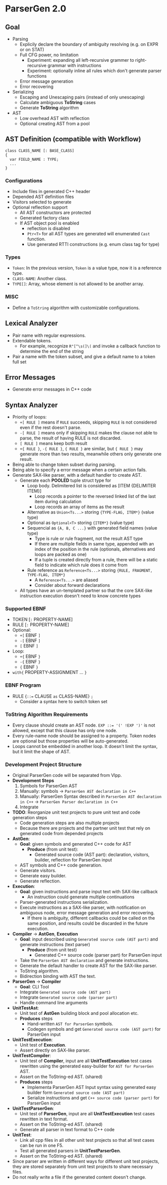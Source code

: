 # ParserGen 2.0

## Goal

* Parsing
  * Explicily declare the boundary of ambiguity resolving (e.g. on EXPR or on STAT)
  * Full CFG power, no limitation
    * Experiment: expanding all left-recursive grammer to right-recursive grammar with instructions
    * Experiment: optionally inline all rules which don't generate parser functions
  * Error message generation
  * Error recovering
* Serializing
  * Escaping and Unescaping pairs (instead of only unescaping)
  * Calculate ambiguous **ToString** cases
  * Generate **ToString** algorithm
* AST
  * Low overhead AST with reflection
  * Optional creating AST from a pool

## AST Definition (compatible with Workflow)

```
class CLASS_NAME [: BASE_CLASS]
{
  var FIELD_NAME : TYPE;
  ...
}
```

### Configurations

* Include files in generated C++ header
* Depended AST definition files
* Visitors selected to generate
* Optional reflection support
  * All AST constructors are protected
  * Generated factory class
  * If AST object pool is enabled
    * reflection is disabled
    * `Ptr<T>` for all AST types are generated will enumerated `Cast` function.
    * Use generated RTTI constructions (e.g. enum class tag for type)

### Types

* `Token`: In the previous version, `Token` is a value type, now it is a reference type.
* `CLASS-NAME`: Another class.
* `TYPE[]`: Array, whose element is not allowed to be another array.

### MISC

* Define a `ToString` algorithm with customizable configurations.

## Lexical Analyzer

* Pair name with regular expressions.
* Extendable tokens.
  * For example, recognize `R"[^\s(]\(` and invoke a callback function to determine the end of the string
* Pair a name with the token subset, and give a default name to a token full set

## Error Messages

* Generate error messages in C++ code

## Syntax Analyzer

* Priority of loops:
  * `+[ RULE ]` means if `RULE` succeeds, skipping `RULE` is not considered even if the rest doesn't parse.
  * `-[ RULE ]` means only if skipping `RULE` makes the clause not able to parse, the result of having RULE is not discarded.
  * `[ RULE ]` means keep both result
  * `+{ RULE }`, `-{ RULE }`, `{ RULE }` are similar, but `{ RULE }` may generate more than two results, meanwhile others only generate one result.
* Being able to change token subset during parsing.
* Being able to specify a error message when a certain action fails.
* Generate SAX-like parser, with a default handler to create AST.
  * Generate each **POOLED** tuple struct type for
    * Loop body. Delimitered list is considered as [ITEM {DELIMITER ITEM}]
      * Loop records a pointer to the reversed linked list of the last item during calculation
      * Loop records an array of items as the result
    * Alternative as `Union<Ts...>` storing `{TYPE-FLAG, ITEM*}` (value type)
    * Optional as `Optional<T>` storing `{ITEM*}` (value type)
    * Sequencial as `{A, B, C ...}` with generated field names (value type)
      * Type is rule or rule fragment, not the result AST type
      * If there are multiple fields in same type, appended with an index of the position in the rule (optionals, alternatives and loops are packed as one)
      * If a tuple is created directly from a rule, there will be a static field to indicate which rule does it come from
    * Rule reference as `Reference<Ts...>` storing `{RULE, FRAGMENT, TYPE-FLAG, ITEM*}`
      * A `Reference<Ts...>` are aliased
      * Consider about forward declarations
  * All types have an un-templated partner so that the core SAX-like instruction execution doesn't need to know concrete types

### Supported EBNF

* TOKEN [`:` PROPERTY-NAME]
* RULE [`:` PROPERTY-NAME]
* Optional:
  * `+[` EBNF `]`
  * `-[` EBNF `]`
  * `[` EBNF `]`
* Loop:
  * `+{` EBNF `}`
  * `-{` EBNF `}`
  * `{` EBNF `}`
* `with{` PROPERTY-ASSIGNMENT ... `}`

### EBNF Program

* RULE {`::=` CLAUSE `as` CLASS-NAME} `;`
  * Consider a syntax here to switch token set

### ToString Algorithm Requirements

* Every clause should create an AST node. `EXP ::= '(' !EXP ')'` is not allowed, except that this clause has only one node.
* Every rule-name node should be assigned to a property. Token nodes are optional but those properties will be auto-generated.
* Loops cannot be embedded in another loop. It doesn't limit the syntax, but it limit the shape of AST.

### Development Project Structure

* Original ParserGen code will be separated from Vlpp.
* **Development Steps**
  1. Symbols for ParserGen AST
  2. Manually: symbols -> `ParserGen AST declaration in C++`
  3. Manually: ParserGen Syntax described in `ParserGen AST declaration in C++` -> `ParserGen Parser declaration in C++`
  4. Integrate
* **TODO**: Reorganize unit test projects to pure unit test and code generation steps
  * Code generation steps are also multiple projects
  * Because there are projects and the partner unit test that rely on generated code from depended projects
* **AstGen**:
  * **Goal**: given symbols and generated C++ code for AST
    * **Produce** (from unit test):
      * Generated source code (AST part): declaration, visitors, builder, reflection for ParserGen input
  * AST symbols and C++ code generation.
  * Generate visitors.
  * Generate easy builder.
  * Generate reflection.
* **Execution**:
  * **Goal**: given instructions and parse input text with SAX-like callback
    * An instruction could generate multiple continuations
  * Parser-generated instructions serialization.
  * Execute instructions as a SAX-like parser, with notification on ambiguous node, error message generation and error recovering.
    * If there is ambiguity, different callbacks could be called on the same position, and results could be discarded in the future execution.
* **Compiler** -> **AstGen**, **Execution**
  * **Goal**: input described using `Generated source code (AST part)` and generate instructions (text parser)
    * **Produce** (from unit test)
      * Generated C++ source code (parser part) for ParserGen input
  * Take the `ParserGen AST declaration` and generate instructions.
  * Generate the default handler to create AST for the SAX-like parser.
  * ToString algorithm.
  * Bidirection binding with AST the text.
* **ParserGen** -> **Compiler**
  * **Goal**: CLI Tool
  * Integrate `Generated source code (AST part)`
  * Integrate `Generated source code (parser part)`
  * Handle command line arguments
* **UnitTestAst**:
  * Unit test of **AstGen** building block and pool allocation etc.
  * **Produces** steps
    * Hand-written `AST for ParserGen` symbols.
    * Codegen symbols and get `Generated source code (AST part)` for ParserGen input
* **UnitTestExecution**:
  * Unit test of **Execution**.
  * Assert directly on SAX-like parser.
* **UnitTestCompiler**:
  * Unit test of **Compiler**, input are all **UnitTestExecution** test cases rewritten using the generated easy-builder for `AST for ParserGen` AST.
  * Assert on the ToString-ed AST. (shared)
  * **Produces** steps
    * Implementa ParserGen AST Input syntax using generated easy builder form `Generated source code (AST part)`
    * Serialize instructions and get `C++ source code (parser part)` for ParserGen input
* **UnitTestParserGen**:
  * Unit test of **ParserGen**, input are all **UnitTestExecution** test cases rewritten in text format.
  * Assert on the ToString-ed AST. (shared)
  * Generate all parser in text format to C++ code
* **UnitTest**:
  * Link all cpp files in all other unit test projects so that all test cases can be run in one F5.
  * Test all generated parsers in **UnitTestParserGen**.
  * Assert on the ToString-ed AST. (shared)
* Since parser are written in different ways for different unit test projects, they are stored separately from unit test projects to share necessary files.
* Do not really write a file if the generated content doesn't change.
